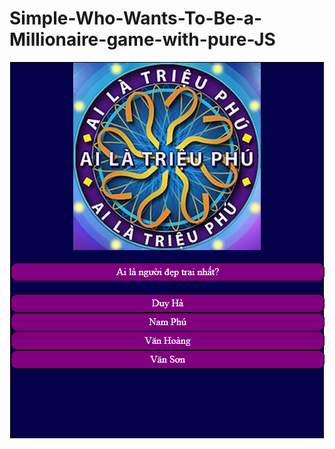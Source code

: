 # Simple-Who-Wants-To-Be-a-Millionaire-game-with-pure-JS
<img src="./Capture.PNG" style="display:block;margin:auto">
<br>

<!--Thanks to ytb Lập Trình Viên TV -->
